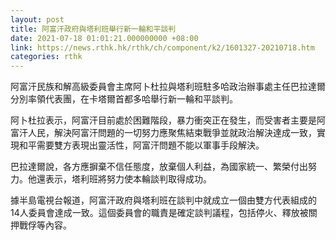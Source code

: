 ```yaml
---
layout: post
title: 阿富汗政府與塔利班舉行新一輪和平談判
date: 2021-07-18 01:01:21.000000000 +08:00
link: https://news.rthk.hk/rthk/ch/component/k2/1601327-20210718.htm
categories: rthk
---
```


阿富汗民族和解高級委員會主席阿卜杜拉與塔利班駐多哈政治辦事處主任巴拉達爾分別率領代表團，在卡塔爾首都多哈舉行新一輪和平談判。

阿卜杜拉表示，阿富汗目前處於困難階段，暴力衝突正在發生，而受害者主要是阿富汗人民，解決阿富汗問題的一切努力應聚焦結束戰爭並就政治解決達成一致，實現和平需要雙方表現出靈活性，阿富汗問題不能以軍事手段解決。

巴拉達爾說，各方應摒棄不信任態度，放棄個人利益，為國家統一、繁榮付出努力。他還表示，塔利班將努力使本輪談判取得成功。

據半島電視台報道，阿富汗政府與塔利班在談判中就成立一個由雙方代表組成的14人委員會達成一致。這個委員會的職責是確定談判議程，包括停火、釋放被關押戰俘等內容。
